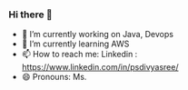 ### Hi there 👋

- 🔭 I’m currently working on Java, Devops
- 🌱 I’m currently learning AWS
- 📫 How to reach me: Linkedin : https://www.linkedin.com/in/psdivyasree/
- 😄 Pronouns: Ms.

